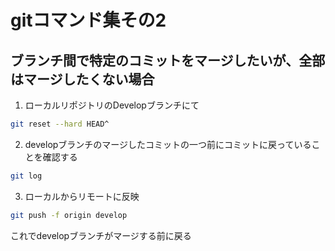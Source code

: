# gitコマンド集その2

## ブランチ間で特定のコミットをマージしたいが、全部はマージしたくない場合

1. ローカルリポジトリのDevelopブランチにて

```bash
git reset --hard HEAD^
```

2. developブランチのマージしたコミットの一つ前にコミットに戻っていることを確認する

```bash
git log
```

3. ローカルからリモートに反映

```bash
git push -f origin develop
```

これでdevelopブランチがマージする前に戻る
